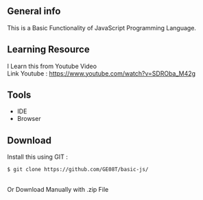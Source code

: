 ## General info
This is a Basic Functionality of JavaScript Programming Language.
	
## Learning Resource
I Learn this from Youtube Video 
</br>Link Youtube : https://www.youtube.com/watch?v=SDROba_M42g

## Tools
- IDE
- Browser

## Download
Install this using GIT :

```
$ git clone https://github.com/GE08T/basic-js/
```
</br>Or Download Manually with .zip File
